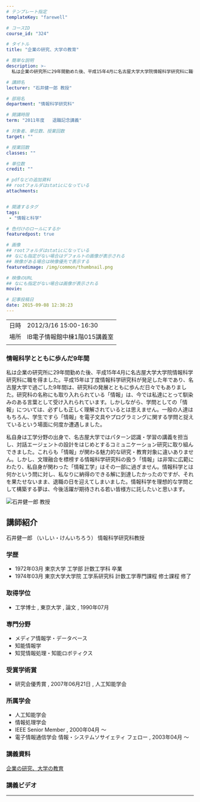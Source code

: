 ```yaml
---
# テンプレート指定
templateKey: "farewell"

# コースID
course_id: "324"

# タイトル
title: "企業の研究、大学の教育"

# 簡単な説明
description: >-
  私は企業の研究所に29年間勤めた後、平成15年4月に名古屋大学大学院情報科学研究科に職を得ました。平成15年は丁度情報科学研究科が発足した年であり、名古屋大学で過ごした9年間は、研究科の発展とともに歩んだ日々でもありました。研究科の名称にも取り入れられている「情報」は、今では私達にとって馴染みのある言葉として受け入れられています。しかしながら、学問としての「情報」については、必ずしも正しく理解 ....

# 講師名
lecturer: "石井健一郎 教授"

# 部局名
department: "情報科学研究科"

# 開講時限
term: "2011年度	退職記念講義"

# 対象者、単位数、授業回数
target: ""

# 授業回数
classes: ""

# 単位数
credit: ""

# pdfなどの追加資料
## rootフォルダはstaticになっている
attachments:


# 関連するタグ
tags:
 - "情報と科学"

# 色付けのロールにするか
featuredpost: true

# 画像
## rootフォルダはstaticになっている
## なにも指定がない場合はデフォルトの画像が表示される
## 映像がある場合は映像優先で表示する
featuredimage: /img/common/thumbnail.png

# 映像のURL
## なにも指定がない場合は画像が表示される
movie: 

# 記事投稿日
date: 2015-09-08 12:38:23
---
```


|   |   |
|---|---|
| 日時 | 2012/3/16  15:00-16:30 |
| 場所 | IB電子情報館中棟1階015講義室 |
|   |   |


### 情報科学とともに歩んだ9年間

私は企業の研究所に29年間勤めた後、平成15年4月に名古屋大学大学院情報科学研究科に職を得ました。平成15年は丁度情報科学研究科が発足した年であり、名古屋大学で過ごした9年間は、研究科の発展とともに歩んだ日々でもありました。研究科の名称にも取り入れられている「情報」は、今では私達にとって馴染みのある言葉として受け入れられています。しかしながら、学問としての「情報」については、必ずしも正しく理解されているとは思えません。一般の人達はもちろん、学生ですら「情報」を電子文具やプログラミングに関する学問と捉えているという場面に何度か遭遇しました。

私自身は工学分野の出身で、名古屋大学ではパターン認識・学習の講義を担当し、対話エージェントの設計をはじめとするコミュニケーション研究に取り組んできました。これらも「情報」が関わる魅力的な研究・教育対象に違いありません。しかし、文理融合を標榜する情報科学研究科の扱う「情報」は非常に広範にわたり、私自身が関わった「情報工学」はその一部に過ぎません。情報科学とは何かという問に対し、私なりに納得のできる解に到達したかったのですが、それを果たせないまま、退職の日を迎えてしまいました。情報科学を理想的な学問として構築する夢は、今後活躍が期待される若い皆様方に託したいと思います。



![石井健一郎 教授](https://ocw.nagoya-u.jp/files/324/s_ishii.jpg) 
## 講師紹介

石井健一郎 （いしい・けんいちろう） 情報科学研究科教授

### 学歴

* 1972年03月 東京大学 工学部 計数工学科 卒業
* 1974年03月 東京大学大学院 工学系研究科 計数工学専門課程 修士課程 修了 </ul>
### 取得学位

* 工学博士 , 東京大学 , 論文 , 1990年07月 </ul>
### 専門分野

* メディア情報学・データベース
* 知能情報学
* 知覚情報処理・知能ロボティクス </ul>
### 受賞学術賞

* 研究会優秀賞 , 2007年06月21日 , 人工知能学会 </ul>
### 所属学会

* 人工知能学会
* 情報処理学会
* IEEE Senior Member , 2000年04月 〜
* 電子情報通信学会 情報・システムソサイェティ フェロー , 2003年04月 〜 </ul>


### 講義資料

[企業の研究、大学の教育](https://ocw.nagoya-u.jp/files/324/new_ishii_materials.pdf) 


### 講義ビデオ


-----